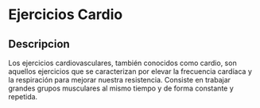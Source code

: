 # Ejercicios Cardio

## Descripcion

Los ejercicios cardiovasculares, también conocidos como cardio, son aquellos ejercicios que se caracterizan por elevar la frecuencia cardíaca y la respiración para mejorar nuestra resistencia. Consiste en trabajar grandes grupos musculares al mismo tiempo y de forma constante y repetida.
